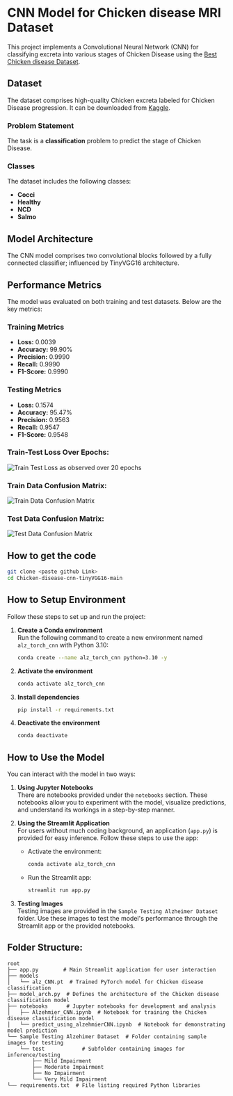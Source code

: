 # CNN Model for Chicken disease MRI Dataset

This project implements a Convolutional Neural Network (CNN) for classifying excreta into various stages of Chicken Disease using the [Best Chicken disease Dataset](<kaggle url>).

## Dataset

The dataset comprises high-quality Chicken excreta labeled for Chicken Disease progression. It can be downloaded from [Kaggle](<kaggle url>).

### Problem Statement

The task is a **classification** problem to predict the stage of Chicken Disease.

### Classes

The dataset includes the following classes:

- **Cocci**
- **Healthy**
- **NCD**
- **Salmo**

## Model Architecture

The CNN model comprises two convolutional blocks followed by a fully connected classifier; influenced by TinyVGG16 architecture.

## Performance Metrics

The model was evaluated on both training and test datasets. Below are the key metrics:

### Training Metrics

- **Loss:** 0.0039
- **Accuracy:** 99.90%
- **Precision:** 0.9990
- **Recall:** 0.9990
- **F1-Score:** 0.9990

### Testing Metrics

- **Loss:** 0.1574
- **Accuracy:** 95.47%
- **Precision:** 0.9563
- **Recall:** 0.9547
- **F1-Score:** 0.9548

### Train-Test Loss Over Epochs:

![Train Test Loss as observed over 20 epochs](outputs/train-test-loss-over-epochs.png "Train Test Loss")

### Train Data Confusion Matrix:

![Train Data Confusion Matrix](outputs/train_data_cnf_mat.png "Train Data Confusion Matrix")

### Test Data Confusion Matrix:

![Test Data Confusion Matrix](outputs/test_data_cnf_mat.png "Test Data Confusion Matrix")

## How to get the code

```bash
git clone <paste github Link>
cd Chicken-disease-cnn-tinyVGG16-main
```

## How to Setup Environment

Follow these steps to set up and run the project:

1. **Create a Conda environment**  
   Run the following command to create a new environment named `alz_torch_cnn` with Python 3.10:

   ```bash
   conda create --name alz_torch_cnn python=3.10 -y
   ```

2. **Activate the environment**

   ```bash
   conda activate alz_torch_cnn
   ```

3. **Install dependencies**

   ```bash
   pip install -r requirements.txt
   ```

4. **Deactivate the environment**
   ```bash
   conda deactivate
   ```

## How to Use the Model

You can interact with the model in two ways:

1. **Using Jupyter Notebooks**  
   There are notebooks provided under the `notebooks` section. These notebooks allow you to experiment with the model, visualize predictions, and understand its workings in a step-by-step manner.

2. **Using the Streamlit Application**  
   For users without much coding background, an application (`app.py`) is provided for easy inference. Follow these steps to use the app:

   - Activate the environment:
     ```bash
     conda activate alz_torch_cnn
     ```
   - Run the Streamlit app:
     ```bash
     streamlit run app.py
     ```

3. **Testing Images**  
   Testing images are provided in the `Sample Testing Alzheimer Dataset` folder. Use these images to test the model's performance through the Streamlit app or the provided notebooks.

## Folder Structure:

```
root
├── app.py        # Main Streamlit application for user interaction
├── models
│   └── alz_CNN.pt  # Trained PyTorch model for Chicken disease classification
├── model_arch.py  # Defines the architecture of the Chicken disease classification model
├── notebooks      # Jupyter notebooks for development and analysis
│   ├── Alzehmier_CNN.ipynb  # Notebook for training the Chicken disease classification model
│   └── predict_using_alzehmierCNN.ipynb  # Notebook for demonstrating model prediction
└── Sample Testing Alzehimer Dataset  # Folder containing sample images for testing
    └── test            # Subfolder containing images for inference/testing
        ├── Mild Impairment
        ├── Moderate Impairment
        ├── No Impairment
        └── Very Mild Impairment
└── requirements.txt  # File listing required Python libraries
```
